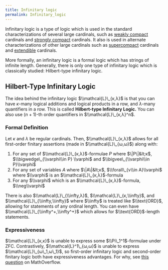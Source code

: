 ```yaml
---
title: Infinitary logic
permalink: Infinitary_logic
---
```












Infinitary logic is a type of logic which is used in the standard
characterizations of several large cardinals, such as [weakly
compact](Weakly_compact "Weakly compact")
cardinals and [strongly
compact](Strongly_compact "Strongly compact")
cardinals. It also is used in alternate characterizations of other large
cardinals such as
[supercompact](Supercompact "Supercompact")
cardinals and
[extendible](Extendible "Extendible")
cardinals.

More formally, an infinitary logic is a formal logic which has strings
of infinite length. Generally, there is only one type of infinitary
logic which is classically studied: Hilbert-type infinitary logic.

## Hilbert-Type Infinitary Logic

The idea behind the infinitary logic $\\mathcal{L}\_{κ,λ}$
is that you can have $κ$-many logical additions and logical
products in a row, and $λ$-many quantifiers in a row. This is
called **Hilbert-type Infinitary Logic.** You can also use $(n+1)$-th
order quantifiers in $\\mathcal{L}\_{κ,λ}^n$.

### Formal Definition

Let $κ$ and $λ$ be regular cardinals. Then,
$\\mathcal{L}\_{κ,λ}$ allows for all first-order finitary
assertions (made in $\\mathcal{L}\_{ω,ω}$) along with:

1.  For any set of $\\mathcal{L}\_{κ,λ}$-formulae $P$ where
    $\|P\|&lt;κ$, $\\bigwedge\_{\\varphi\\in P} \\varphi$ and
    $\\bigvee\_{\\varphi\\in P}\\varphi$
2.  For any set of variables $A$ where $\|A\|&lt;κ$,
    $\\forall\_{v\\in A}\\varphi$ where $\\varphi$ is an
    $\\mathcal{L}\_{κ,λ}$-formula
3.  For any $\\varphi$ which is an
    $\\mathcal{L}\_{κ,λ}$-formula, $\\neg\\varphi$

There is also $\\mathcal{L}\_{\\infty,λ}$,
$\\mathcal{L}\_{κ,\\infty}$, and $\\mathcal{L}\_{\\infty,\\infty}$
where $\\infty$ is treated like $\\text{ORD}$, allowing for statements
of any ordinal length. You can even have
$\\mathcal{L}\_{\\infty^+,\\infty^+}$ which allows for
$\\text{ORD}$-length statements.

### Expressiveness

$\\mathcal{L}\_{κ,κ}$ is unable to express some
$\\Pi\_1^1$-formulae under ZFC. Contrastively,
$\\mathcal{L}^1\_{ω,ω}$ is unable to express
$\\mathcal{L}\_{ω\_1,ω\_1}$, so first-order infinitary logic
and second-order finitary logic both have expressiveness advantages. For
why, see
<a href="https://mathoverflow.net/questions/285020/how-expressive-can-mathcall-kappa-kappa-be" class="external text">this question</a>
on MathOverflow.


